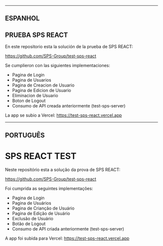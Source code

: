 ----------------------------------
ESPANHOL
----------------------------------

## PRUEBA SPS REACT

En este repositorio esta la solución de la prueba de SPS REACT:

https://github.com/SPS-Group/test-sps-react

Se cumplieron con las siguientes implementaciones:

- Pagina de Login
- Pagina de Usuarios
- Pagina de Creacion de Usuario
- Pagina de Edicion de Usuario
- Eliminacion de Usuario
- Boton de Logout
- Consumo de API creada anteriormente (test-sps-server)

La app se subio a Vercel: https://test-sps-react.vercel.app

----------------------------------
PORTUGUÊS
----------------------------------

# SPS REACT TEST

Neste repositório esta a solução da prova de SPS REACT:

https://github.com/SPS-Group/test-sps-react

Foi cumprida as seguintes implementações:

- Pagina de Login
- Pagina de Usuários
- Pagina de Crianção de Usuário
- Pagina de Edição de Usuário
- Exclusão de Usuário
- Botão de Logout
- Consumo de API criada anteriormente (test-sps-server)

A app foi subida para Vercel: https://test-sps-react.vercel.app


